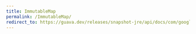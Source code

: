 ```yaml
---
title: ImmutableMap
permalink: /ImmutableMap/
redirect_to: https://guava.dev/releases/snapshot-jre/api/docs/com/google/common/collect/ImmutableMap.html
---
```

